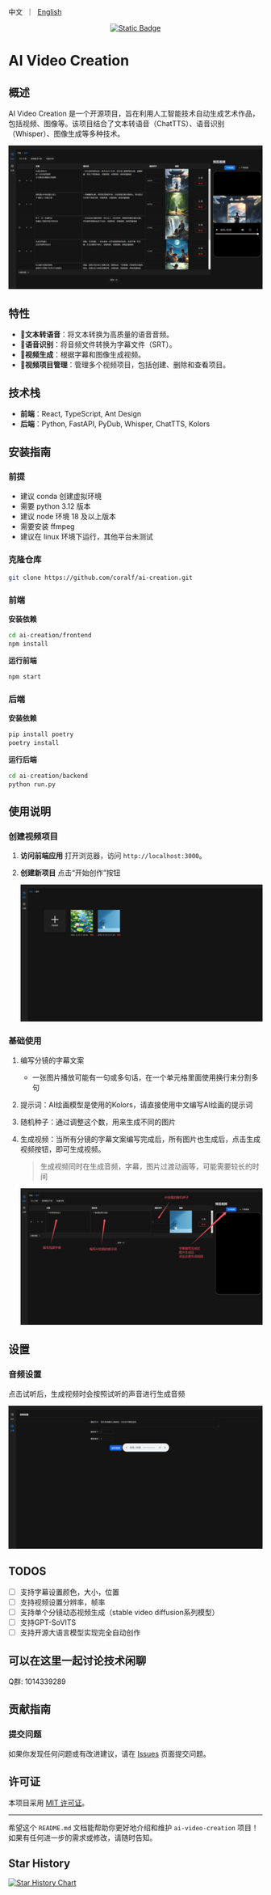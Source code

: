 <p align="left">
    中文</a>&nbsp ｜ &nbsp<a href="README_EN.md">English</a>&nbsp
</p>
<div align="center">
  <a href='https://github.com/coralf/ai-video-creation'><img alt="Static Badge" src="https://img.shields.io/badge/AI%20Creation-github-brightgreen?link=https%3A%2F%2Fgithub.com%2Fcoralf%2Fai-video-creation"></a>
</div>

# AI Video Creation

## 概述

AI Video Creation 是一个开源项目，旨在利用人工智能技术自动生成艺术作品，包括视频、图像等。该项目结合了文本转语音（ChatTTS）、语音识别（Whisper）、图像生成等多种技术。

<div align="center">
  <img src="./assets/image_1.png">
</div>

## 特性

- **🚀文本转语音**：将文本转换为高质量的语音音频。
- **🚀语音识别**：将音频文件转换为字幕文件（SRT）。
- **🚀视频生成**：根据字幕和图像生成视频。
- **🚀视频项目管理**：管理多个视频项目，包括创建、删除和查看项目。

## 技术栈

- **前端**：React, TypeScript, Ant Design
- **后端**：Python, FastAPI, PyDub, Whisper, ChatTTS, Kolors

## 安装指南

### 前提
* 建议 conda 创建虚拟环境
* 需要 python 3.12 版本
* 建议 node 环境 18 及以上版本
* 需要安装 ffmpeg
* 建议在 linux 环境下运行，其他平台未测试

### 克隆仓库

```bash
git clone https://github.com/coralf/ai-creation.git
```

### 前端

**安装依赖**
```bash
cd ai-creation/frontend
npm install
```

**运行前端**
```bash
npm start
```

### 后端

**安装依赖**
```bash
pip install poetry
poetry install
```

**运行后端**
```bash
cd ai-creation/backend
python run.py
```

## 使用说明


### 创建视频项目

1. **访问前端应用**
    打开浏览器，访问 `http://localhost:3000`。

2. **创建新项目**
    点击“开始创作”按钮
    <div align="center">
        <img src="./assets/image_create_project.png"/>
    </div>

### 基础使用
1. 编写分镜的字幕文案
    * 一张图片播放可能有一句或多句话，在一个单元格里面使用换行来分割多句

2. 提示词：AI绘画模型是使用的Kolors，请直接使用中文编写AI绘画的提示词

3. 随机种子：通过调整这个数，用来生成不同的图片

4. 生成视频：当所有分镜的字幕文案编写完成后，所有图片也生成后，点击生成视频按钮，即可生成视频。
    > 生成视频同时在生成音频，字幕，图片过渡动画等，可能需要较长的时间
    <div align="center">
        <img src="./assets/image_basic_use.png"/>
    </div>

## 设置
### 音频设置
点击试听后，生成视频时会按照试听的声音进行生成音频
    <div align="center">
        <img src="./assets/image_setting.png"/>
    </div>

## TODOS
- [ ] 支持字幕设置颜色，大小，位置
- [ ] 支持视频设置分辨率，帧率
- [ ] 支持单个分镜动态视频生成（stable video diffusion系列模型）
- [ ] 支持GPT-SoVITS
- [ ] 支持开源大语言模型实现完全自动创作

## 可以在这里一起讨论技术闲聊

Q群: 1014339289

## 贡献指南

### 提交问题

如果你发现任何问题或有改进建议，请在 [Issues](https://github.com/coralf/ai-video-creation/issues) 页面提交问题。

## 许可证

本项目采用 [MIT 许可证](LICENSE)。

---

希望这个 `README.md` 文档能帮助你更好地介绍和维护 `ai-video-creation` 项目！如果有任何进一步的需求或修改，请随时告知。


## Star History

[![Star History Chart](https://api.star-history.com/svg?repos=coralf/ai-video-creation&type=Date)](https://star-history.com/#coralf/ai-video-creation&Date)